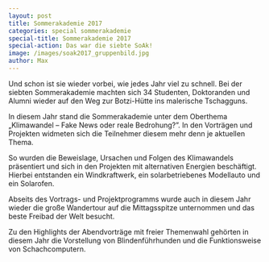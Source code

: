 ```yaml
---
layout: post
title: Sommerakademie 2017
categories: special sommerakademie
special-title: Sommerakademie 2017
special-action: Das war die siebte SoAk!
image: /images/soak2017_gruppenbild.jpg
author: Max
---
```


Und schon ist sie wieder vorbei, wie jedes Jahr viel zu schnell.
Bei der siebten Sommerakademie machten sich 34 Studenten, Doktoranden und Alumni
wieder auf den Weg zur Botzi-Hütte ins malerische Tschagguns.

In diesem Jahr stand die Sommerakademie unter dem Oberthema „Klimawandel – Fake News oder reale Bedrohung?”.
In den Vorträgen und Projekten widmeten sich die Teilnehmer diesem mehr denn je aktuellen Thema.

So wurden die Beweislage, Ursachen und Folgen des Klimawandels präsentiert und sich in den Projekten mit alternativen Energien beschäftigt.
Hierbei entstanden ein Windkraftwerk, ein solarbetriebenes Modellauto und ein Solarofen.

Abseits des Vortrags- und Projektprogramms wurde auch in diesem Jahr wieder die große Wandertour auf die Mittagsspitze unternommen und das beste Freibad der Welt besucht.

Zu den Highlights der Abendvorträge mit freier Themenwahl gehörten in diesem Jahr die Vorstellung von Blindenführhunden und die Funktionsweise von Schachcomputern.
